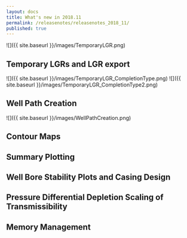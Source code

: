 ```yaml
---
layout: docs
title: What's new in 2018.11
permalink: /releasenotes/releasenotes_2018_11/
published: true
---
```


![]({{ site.baseurl }}/images/TemporaryLGR.png)

## Temporary LGRs and LGR export

![]({{ site.baseurl }}/images/TemporaryLGR_CompletionType.png) ![]({{ site.baseurl }}/images/TemporaryLGR_CompletionType2.png)
## Well Path Creation

![]({{ site.baseurl }}/images/WellPathCreation.png)

## Contour Maps

## Summary Plotting

## Well Bore Stability Plots and Casing Design

## Pressure Differential Depletion Scaling of Transmissibility

## Memory Management
